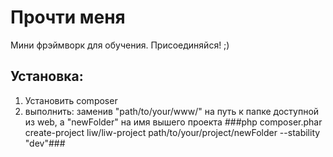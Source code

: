 # Прочти меня #

Мини фрэймворк для обучения. Присоединяйся! ;)

## Установка: ##
1. Установить composer
2. выполнить: заменив "path/to/your/www/" на путь к папке доступной из web, а "newFolder" на имя вышего проекта
###php composer.phar create-project liw/liw-project path/to/your/project/newFolder --stability "dev"###
